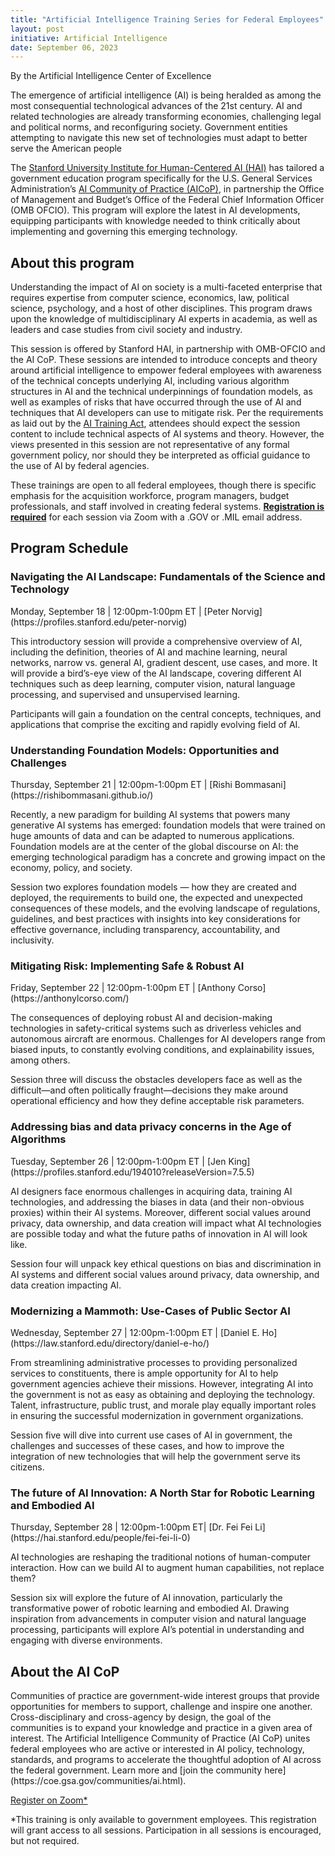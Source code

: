 ```yaml
---
title: "Artificial Intelligence Training Series for Federal Employees"
layout: post
initiative: Artificial Intelligence
date: September 06, 2023
---
```

By the Artificial Intelligence Center of Excellence


The emergence of artificial intelligence (AI) is being heralded as among the most consequential technological advances of the 21st century. AI and related technologies are already transforming economies, challenging legal and political norms, and reconfiguring society. Government entities attempting to navigate this new set of technologies must adapt to better serve the American people

The [Stanford University Institute for Human-Centered AI (HAI)](https://hai.stanford.edu/) has tailored a government education program specifically for the U.S. General Services Administration’s [AI Community of Practice (AICoP)](https://coe.gsa.gov/communities/ai.html), in partnership the Office of Management and Budget’s Office of the Federal Chief Information Officer (OMB OFCIO). This program will explore the latest in AI developments, equipping participants with knowledge needed to think critically about implementing and governing this emerging technology.

<h2>About this program</h2>

Understanding the impact of AI on society is a multi-faceted enterprise that requires expertise from computer science, economics, law, political science, psychology, and a host of other disciplines. This program draws upon the knowledge of multidisciplinary AI experts in academia, as well as leaders and case studies from civil society and industry. 

This session is offered by Stanford HAI, in partnership with OMB-OFCIO and the AI CoP. These sessions are intended to introduce concepts and theory around artificial intelligence to empower federal employees with awareness of the technical concepts underlying AI, including various algorithm structures in AI and the technical underpinnings of foundation models, as well as examples of risks that have occurred through the use of AI and techniques that AI developers can use to mitigate risk. Per the requirements as laid out by the [AI Training Act](https://www.congress.gov/bill/117th-congress/senate-bill/2551), attendees should expect the session content to include technical aspects of AI systems and theory. However, the views presented in this session are not representative of any formal government policy, nor should they be interpreted as official guidance to the use of AI by federal agencies. 

These trainings are open to all federal employees, though there is specific emphasis for the acquisition workforce, program managers, budget professionals, and staff involved in creating federal systems. [**Registration is required**](https://gsa.zoomgov.com/webinar/register/WN_g8EC80ddR2OsLJnE7HS_IQ) for each session via Zoom with a .GOV or .MIL email address. 

<h2>Program Schedule</h2>
<h3>Navigating the AI Landscape: Fundamentals of the Science and Technology</h3> 
Monday, September 18 | 12:00pm-1:00pm ET | [Peter Norvig](https://profiles.stanford.edu/peter-norvig) 

This introductory session will provide a comprehensive overview of AI, including the definition, theories of AI and machine learning, neural networks, narrow vs. general AI, gradient descent, use cases, and more. It will provide a bird’s-eye view of the AI landscape, covering different AI techniques such as deep learning, computer vision, natural language processing, and supervised and unsupervised learning. 

Participants will gain a foundation on the central concepts, techniques, and applications that comprise the exciting and rapidly evolving field of AI.

<h3>Understanding Foundation Models: Opportunities and Challenges</h3> 
Thursday, September 21 | 12:00pm-1:00pm ET | [Rishi Bommasani](https://rishibommasani.github.io/)

Recently, a new paradigm for building AI systems that powers many generative AI systems has emerged: foundation models that were trained on huge amounts of data and can be adapted to numerous applications. Foundation models are at the center of the global discourse on AI: the emerging technological paradigm has a concrete and growing impact on the economy, policy, and society. 

Session two explores foundation models — how they are created and deployed, the requirements to build one, the expected and unexpected consequences of these models, and the evolving landscape of regulations, guidelines, and best practices with insights into key considerations for effective governance, including transparency, accountability, and inclusivity.

<h3>Mitigating Risk: Implementing Safe & Robust AI</h3>
Friday, September 22 | 12:00pm-1:00pm ET | [Anthony Corso](https://anthonylcorso.com/)

The consequences of deploying robust AI and decision-making technologies in safety-critical systems such as driverless vehicles and autonomous aircraft are enormous. Challenges for AI developers range from biased inputs, to constantly evolving conditions, and explainability issues, among others. 

Session three will discuss the obstacles developers face as well as the difficult—and often politically fraught—decisions they make around operational efficiency and how they define acceptable risk parameters.

<h3>Addressing bias and data privacy concerns in the Age of Algorithms</h3>
Tuesday, September 26 | 12:00pm-1:00pm ET | [Jen King](https://profiles.stanford.edu/194010?releaseVersion=7.5.5)

AI designers face enormous challenges in acquiring data, training AI technologies, and addressing the biases in data (and their non-obvious proxies) within their AI systems. Moreover, different social values around privacy, data ownership, and data creation will impact what AI technologies are possible today and what the future paths of innovation in AI will look like. 

Session four will unpack key ethical questions on bias and discrimination in AI systems and different social values around privacy, data ownership, and data creation impacting AI.

<h3>Modernizing a Mammoth: Use-Cases of Public Sector AI</h3>
Wednesday, September 27 | 12:00pm-1:00pm ET | [Daniel E. Ho](https://law.stanford.edu/directory/daniel-e-ho/)

From streamlining administrative processes to providing personalized services to constituents, there is ample opportunity for AI to help government agencies achieve their missions. However, integrating AI into the government is not as easy as obtaining and deploying the technology. Talent, infrastructure, public trust, and morale play equally important roles in ensuring the successful modernization in government organizations. 

Session five will dive into current use cases of AI in government, the challenges and successes of these cases, and how to improve the integration of new technologies that will help the government serve its citizens.

<h3>The future of AI Innovation: A North Star for Robotic Learning and Embodied AI</h3> 
Thursday, September 28 | 12:00pm-1:00pm ET| [Dr. Fei Fei Li](https://hai.stanford.edu/people/fei-fei-li-0) 

AI technologies are reshaping the traditional notions of human-computer interaction. How can we build AI to augment human capabilities, not replace them? 

Session six will explore the future of AI innovation, particularly the transformative power of robotic learning and embodied AI. Drawing inspiration from advancements in computer vision and natural language processing, participants will explore 
AI’s potential in understanding and engaging with diverse environments.

<h2>About the AI CoP</h2>
Communities of practice are government-wide interest groups that provide opportunities for members to support, challenge and inspire one another. Cross-disciplinary and cross-agency by design, the goal of the communities is to expand your knowledge and practice in a given area of interest. The Artificial Intelligence Community of Practice (AI CoP) unites federal employees who are active or interested in AI policy, technology, standards, and programs to accelerate the thoughtful adoption of AI across the federal government. Learn more and [join the community here](https://coe.gsa.gov/communities/ai.html).

<a href="https://gsa.zoomgov.com/webinar/register/WN_g8EC80ddR2OsLJnE7HS_IQ" class="usa-button">Register on Zoom*</a>

*This training is only available to government employees. This registration will grant access to all sessions. Participation in all sessions is encouraged, but not required. 
